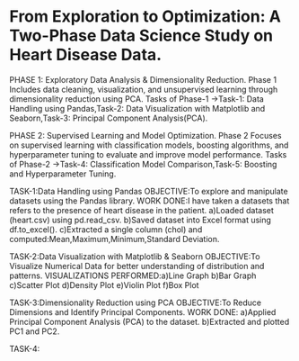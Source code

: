 # From Exploration to Optimization: A Two-Phase Data Science Study on Heart Disease Data.
PHASE 1: Exploratory Data Analysis & Dimensionality Reduction.
Phase 1 Includes data cleaning, visualization, and unsupervised learning through dimensionality reduction using PCA.
Tasks of Phase-1 ->Task-1: Data Handling using Pandas,Task-2: Data Visualization with Matplotlib and Seaborn,Task-3: Principal Component Analysis(PCA).

PHASE 2: Supervised Learning and Model Optimization.
Phase 2 Focuses on supervised learning with classification models, boosting algorithms, and hyperparameter tuning to evaluate and improve model performance.
Tasks of Phase-2 ->Task-4: Classification Model Comparison,Task-5: Boosting and Hyperparameter Tuning.

TASK-1:Data Handling using Pandas
OBJECTIVE:To explore and manipulate datasets using the Pandas library.
WORK DONE:I have taken a datasets that refers to the presence of heart disease in the patient.
a)Loaded dataset (heart.csv) using pd.read_csv.
b)Saved dataset into Excel format using df.to_excel().
c)Extracted a single column (chol) and computed:Mean,Maximum,Minimum,Standard Deviation.

TASK-2:Data Visualization with Matplotlib & Seaborn
OBJECTIVE:To Visualize Numerical Data for better understanding of distribution and patterns.
VISUALIZATIONS PERFORMED:a)Line Graph b)Bar Graph c)Scatter Plot d)Density Plot e)Violin Plot f)Box Plot

TASK-3:Dimensionality Reduction using PCA
OBJECTIVE:To Reduce Dimensions and Identify Principal Components.
WORK DONE:
a)Applied Principal Component Analysis (PCA) to the dataset.
b)Extracted and plotted PC1 and PC2.

TASK-4:


           
